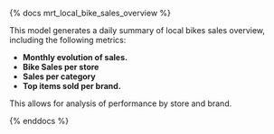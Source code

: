 {% docs mrt_local_bike_sales_overview %}

This model generates a daily summary of local bikes sales overview, including the following metrics:

- **Monthly evolution of sales.**
- **Bike Sales per store**
- **Sales per category**
- **Top items sold per brand.**

This allows for analysis of performance by store and brand.

{% enddocs %}
